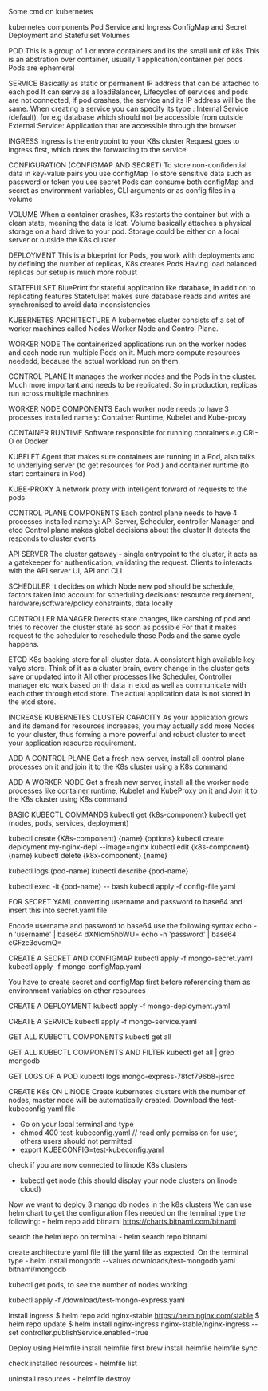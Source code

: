 Some cmd on kubernetes

kubernetes components
    Pod
    Service and Ingress
    ConfigMap and Secret
    Deployment and Statefulset
    Volumes

POD
This is a group of 1 or more containers and its the small unit of k8s
This is an abstration over container, usually 1 application/container per pods
Pods are ephemeral

SERVICE
Basically as static or permanent IP address that can be attached to each pod
It can serve as a loadBalancer, Lifecycles of services and pods are not connected,
if pod crashes, the service and its IP address will be the same.
When creating a service you can specify its type : 
Internal Service (default), for e.g database which should not be accessible from outside
External Service: Application that are accessible through the browser

INGRESS
Ingress is the entrypoint to your K8s cluster
Request goes to ingress first, which does the forwarding to the service

CONFIGURATION (CONFIGMAP AND SECRET)
To store non-confidential data in key-value pairs you use configMap
To store sensitive data such as password or token you use secret
Pods can consume both configMap and secret as environment variables, CLI arguments
or as config files in a volume

VOLUME
When a container crashes, K8s restarts the container but with a clean state, meaning the data is lost.
Volume basically attaches a physical storage on a hard drive to your pod. 
Storage could be either on a local server or outside the K8s cluster

DEPLOYMENT
This is a blueprint for Pods, you work with deployments and by defining the number of replicas, K8s creates Pods
Having load balanced replicas our setup is much more robust

STATEFULSET
BluePrint for stateful application like database, in addition to replicating features Statefulset makes sure database reads and writes are synchronised to avoid data inconsistencies



KUBERNETES ARCHITECTURE
A kubernetes cluster consists of a set of worker machines called Nodes
Worker Node and Control Plane.

WORKER NODE
The containerized applications run on the worker nodes and each node run multiple Pods on it. Much more compute resources neededd, because the actual workload run on them.

CONTROL PLANE
It manages the worker nodes and the Pods in the cluster. Much more important and needs to be replicated.
So in production, replicas run across multiple machnines


WORKER NODE COMPONENTS
Each worker node needs to have 3 processes installed namely: 
Container Runtime, Kubelet and Kube-proxy

CONTAINER RUNTIME
Software responsible for running containers e.g CRI-O or Docker

KUBELET
Agent that makes sure containers are running in a Pod, also talks to underlying server (to get resources for Pod ) and container runtime (to start containers in Pod)

KUBE-PROXY
A network proxy with intelligent forward of requests to the pods


CONTROL PLANE COMPONENTS
Each control plane needs to have 4 processes installed namely: 
API Server, Scheduler, controller Manager and etcd
Control plane makes global decisions about the cluster
It detects the responds to cluster events

API SERVER
The cluster gateway - single entrypoint to the cluster, it acts as a gatekeeper for authentication, validating the request. Clients to interacts with the API server UI, API and CLI

SCHEDULER
It decides on which Node new pod should be schedule, factors taken into account for scheduling decisions: resource requirement, hardware/software/policy constraints, data locally

CONTROLLER MANAGER
Detects state changes, like carshing of pod and tries to recover the cluster state as soon as possible
For that it makes request to the scheduler to reschedule those Pods and the same cycle happens.

ETCD
K8s backing store for all cluster data.
A consistent high available key-valye store. Think of it as a cluster brain, every change in the cluster gets save or updated into it
All other processes like Scheduler, Controller manager etc work based on th data in etcd as well as communicate with each other through etcd store. The actual application data is not stored in the etcd store.

INCREASE KUBERNETES CLUSTER CAPACITY
As your application grows and its demand for resources increases, you may actually add more Nodes to your cluster, thus forming a more powerful and robust cluster to meet your application resource requirement.

ADD A CONTROL PLANE
Get a fresh new server, install all control plane processes on it and join it to the K8s cluster using a K8s command


ADD A WORKER NODE
Get a fresh new server, install all the worker node processes like container runtime, Kubelet and KubeProxy on it and Join it to the K8s cluster using K8s command


BASIC KUBECTL COMMANDS
kubectl get {k8s-component}
kubectl get (nodes, pods, services, deployment)

kubectl create {K8s-component} {name} {options}
kubectl create deployment my-nginx-depl --image=nginx
kubectl edit {k8s-component} {name}
kubectl delete {k8x-component} {name}

kubectl logs (pod-name)
kubectl describe {pod-name}

kubectl exec -it {pod-name} -- bash
kubectl apply -f config-file.yaml


FOR SECRET YAML
converting username and password to base64 and insert this into secret.yaml file

Encode username and password to base64
use the following syntax
    echo -n 'username' | base64
        dXNlcm5hbWU=
    echo -n 'password' | base64
        cGFzc3dvcmQ=


CREATE A SECRET AND CONFIGMAP
kubectl apply -f mongo-secret.yaml
kubectl apply -f mongo-configMap.yaml

You have to create secret and configMap first before referencing them as environment variables on other resources

CREATE A DEPLOYMENT
kubectl apply -f mongo-deployment.yaml

CREATE A SERVICE
kubectl apply -f mongo-service.yaml

GET ALL KUBECTL COMPONENTS
kubectl get all

GET ALL KUBECTL COMPONENTS AND FILTER
kubectl get all | grep mongodb

GET LOGS OF A POD
kubectl logs mongo-express-78fcf796b8-jsrcc

CREATE K8s ON LINODE
Create kubernetes clusters with the number of nodes, master node will be automatically created. Download the test-kubeconfig yaml file 
-   Go on your local terminal and type
-   chmod 400 test-kubeconfig.yaml   // read only permission for user, others users should not permitted
-   export KUBECONFIG=test-kubeconfig.yaml
  
  check if you are now connected to linode K8s clusters
  - kubectl get node (this should display your node clusters on linode cloud)

Now we want to deploy 3 mango db nodes in the k8s clusters
We can use helm chart to get the configuration files needed
on the terminal type the following:
    -   helm repo add bitnami https://charts.bitnami.com/bitnami

search the helm repo on terminal
    -   helm search repo bitnami

create architecture yaml file
fill the yaml file as expected.
On the terminal type
    - helm install mongodb --values downloads/test-mongodb.yaml bitnami/mongodb

kubectl get pods, to see the number of nodes working

kubectl apply -f /download/test-mongo-express.yaml

Install ingress
$ helm repo add nginx-stable https://helm.nginx.com/stable
$ helm repo update
$ helm install nginx-ingress nginx-stable/nginx-ingress --set controller.publishService.enabled=true

Deploy using Helmfile
install helmfile first
        brew install helmfile
        helmfile sync

check installed resources
    - helmfile list

uninstall resources
    - helmfile destroy
